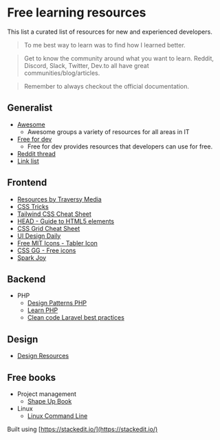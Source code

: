 # Free learning resources
This list a curated list of resources for new and experienced developers.

> To me best way to learn was to find how I learned better.

> Get to know the community around what you want to learn. 
> Reddit, Discord, Slack, Twitter, Dev.to all have great communities/blog/articles.

> Remember to always checkout the official documentation.

## Generalist
 - [Awesome](https://github.com/sindresorhus/awesome)
    - Awesome groups a variety of resources for all areas in IT
 - [Free for dev](https://free-for.dev/)
    - Free for dev provides resources that developers can use for free.
 - [Reddit thread](https://www.reddit.com/r/ITCareerQuestions/comments/cis3ht/learning_resources/)
 - [Link list](https://github.com/Vincenius/link-list)
## Frontend 
 - [Resources by Traversy Media](https://gist.github.com/bradtraversy/61171a9b81586f5bc4c0ca1e2beb59ab)
 - [CSS Tricks](https://css-tricks.com/)
 - [Tailwind CSS Cheat Sheet](https://nerdcave.com/tailwind-cheat-sheet)
 - [HEAD - Guide to HTML5 elements](https://htmlhead.dev/)
 - [CSS Grid Cheat Sheet](https://yoksel.github.io/grid-cheatsheet/)
 - [UI Design Daily](https://uidesigndaily.com/)
 - [Free MIT Icons - Tabler Icon](https://github.com/tabler/tabler-icons)
 - [CSS GG - Free icons](https://css.gg/app)
 - [Spark Joy](https://github.com/sw-yx/spark-joy)
## Backend
 - PHP
	 - [Design Patterns PHP](https://designpatternsphp.readthedocs.io/)
	 - [Learn PHP](https://github.com/odan/learn-php)
	 - [Clean code Laravel best practices](https://threadreaderapp.com/thread/1272822437181378561.html)
## Design
 - [Design Resources](https://www.designresourc.es/)
## Free books
- Project management
	- [Shape Up Book](https://basecamp.com/shapeup)
- Linux
	- [Linux Command Line](http://linuxcommand.org/tlcl.php)


Built using [https://stackedit.io/](https://stackedit.io/)
